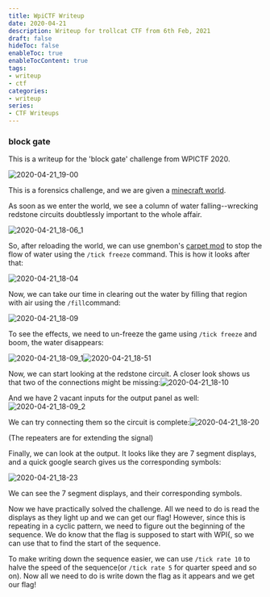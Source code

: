 ```yaml
---
title: WpiCTF Writeup
date: 2020-04-21
description: Writeup for trollcat CTF from 6th Feb, 2021
draft: false
hideToc: false
enableToc: true
enableTocContent: true
tags:
- writeup
- ctf
categories:
- writeup
series:
- CTF Writeups
---
```


### block gate

This is a writeup for the 'block gate' challenge from WPICTF 2020.

![2020-04-21_19-00](/blog/images/wpictf-20/2020-04-21_19-00.png)

This is a forensics challenge, and we are given a [minecraft world](http://us-east-1.linodeobjects.com/wpictf-challenge-files/block-gate-world.zip). 

As soon as we enter the world, we see a column of water falling--wrecking redstone circuits doubtlessly important to the whole affair.

![2020-04-21_18-06_1](/blog/images/wpictf-20/2020-04-21_18-06_1.png)  

So, after reloading the world, we can use gnembon's [carpet mod](https://github.com/gnembon/fabric-carpet) to stop the flow of water using the `/tick freeze` command. This is how it looks after that:

![2020-04-21_18-04](/blog/images/wpictf-20/2020-04-21_18-04.png)

Now, we can take our time in clearing out the water by filling that region with air using the `/fill`command:

![2020-04-21_18-09](/blog/images/wpictf-20/2020-04-21_18-09.png)

To see the effects, we need to un-freeze the game using `/tick freeze` and boom, the water disappears:

<img src="/blog/images/wpictf-20/2020-04-21_18-09_1.png" alt="2020-04-21_18-09_1"  />![2020-04-21_18-51](/blog/images/wpictf-20/2020-04-21_18-51.png)

Now, we can start looking at the redstone circuit. A closer look shows us that two of the connections might be missing:![2020-04-21_18-10](/blog/images/wpictf-20/2020-04-21_18-10.png)

And we have 2 vacant inputs for the output panel as well: ![2020-04-21_18-09_2](/blog/images/wpictf-20/2020-04-21_18-09_2.png)

We can try connecting them so the circuit is complete:![2020-04-21_18-20](/blog/images/wpictf-20/2020-04-21_18-20.png)

(The repeaters are for extending the signal)

Finally, we can look at the output. It looks like they are 7 segment displays, and a quick google search gives us the corresponding symbols:

![2020-04-21_18-23](/blog/images/wpictf-20/2020-04-21_18-23.png)

We can see the 7 segment displays, and their corresponding symbols.

Now we have practically solved the challenge. All we need to do is read the displays as they light up and we can get our flag! However, since this is repeating in a cyclic pattern, we need to figure out the beginning of the sequence. We do know that the flag is supposed to start with WPI{, so we can use that to find the start of the sequence.

To make writing down the sequence easier, we can use `/tick rate 10` to halve the speed of the sequence(or `/tick rate 5` for quarter speed and so on). Now all we need to do is write down the flag as it appears and we get our flag!
